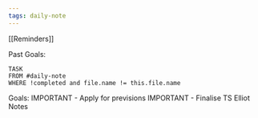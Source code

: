 ```yaml
---
tags: daily-note
---
```

[[Reminders]]

Past Goals:
```dataview
TASK
FROM #daily-note 
WHERE !completed and file.name != this.file.name
```

Goals:
IMPORTANT - Apply for previsions
IMPORTANT - Finalise TS Elliot Notes